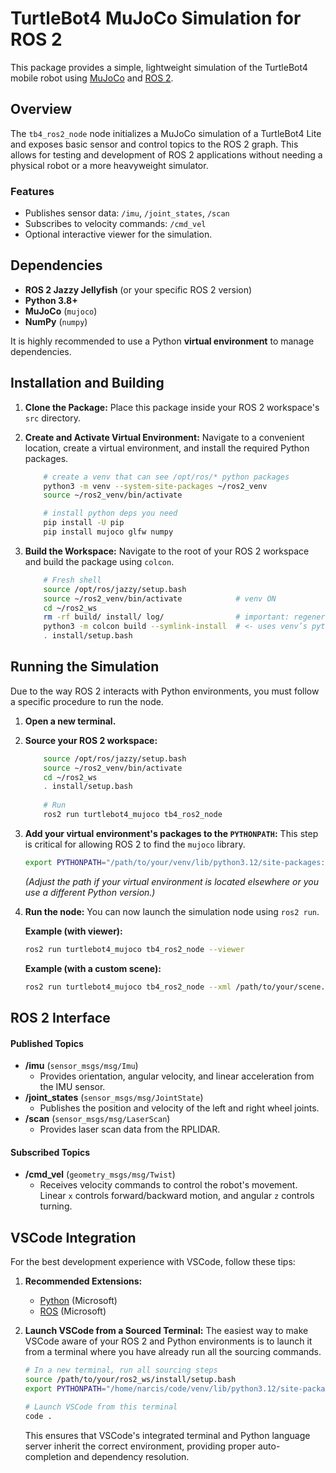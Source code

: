 # TurtleBot4 MuJoCo Simulation for ROS 2

This package provides a simple, lightweight simulation of the TurtleBot4 mobile robot using [MuJoCo](https://mujoco.org/) and [ROS 2](https://docs.ros.org/).

## Overview

The `tb4_ros2_node` node initializes a MuJoCo simulation of a TurtleBot4 Lite and exposes basic sensor and control topics to the ROS 2 graph. This allows for testing and development of ROS 2 applications without needing a physical robot or a more heavyweight simulator.

### Features
- Publishes sensor data: `/imu`, `/joint_states`, `/scan`
- Subscribes to velocity commands: `/cmd_vel`
- Optional interactive viewer for the simulation.

## Dependencies

- **ROS 2 Jazzy Jellyfish** (or your specific ROS 2 version)
- **Python 3.8+**
- **MuJoCo** (`mujoco`)
- **NumPy** (`numpy`)

It is highly recommended to use a Python **virtual environment** to manage dependencies.

## Installation and Building

1.  **Clone the Package:**
    Place this package inside your ROS 2 workspace's `src` directory.

2.  **Create and Activate Virtual Environment:**
    Navigate to a convenient location, create a virtual environment, and install the required Python packages.
    ```bash
        # create a venv that can see /opt/ros/* python packages
        python3 -m venv --system-site-packages ~/ros2_venv
        source ~/ros2_venv/bin/activate

        # install python deps you need
        pip install -U pip
        pip install mujoco glfw numpy 
    ```

3.  **Build the Workspace:**
    Navigate to the root of your ROS 2 workspace and build the package using `colcon`.
    ```bash
        # Fresh shell
        source /opt/ros/jazzy/setup.bash
        source ~/ros2_venv/bin/activate            # venv ON
        cd ~/ros2_ws
        rm -rf build/ install/ log/                # important: regenerate wrappers
        python3 -m colcon build --symlink-install  # <- uses venv’s python
        . install/setup.bash
    ```

## Running the Simulation

Due to the way ROS 2 interacts with Python environments, you must follow a specific procedure to run the node.

1.  **Open a new terminal.**

2.  **Source your ROS 2 workspace:**
    ```bash
        source /opt/ros/jazzy/setup.bash
        source ~/ros2_venv/bin/activate        
        cd ~/ros2_ws
        . install/setup.bash
        
        # Run
        ros2 run turtlebot4_mujoco tb4_ros2_node
    ```

3.  **Add your virtual environment's packages to the `PYTHONPATH`:**
    This step is critical for allowing ROS 2 to find the `mujoco` library.
    ```bash
    export PYTHONPATH="/path/to/your/venv/lib/python3.12/site-packages:$PYTHONPATH"
    ```
    *(Adjust the path if your virtual environment is located elsewhere or you use a different Python version.)*

4.  **Run the node:**
    You can now launch the simulation node using `ros2 run`.

    **Example (with viewer):**
    ```bash
    ros2 run turtlebot4_mujoco tb4_ros2_node --viewer
    ```

    **Example (with a custom scene):**
    ```bash
    ros2 run turtlebot4_mujoco tb4_ros2_node --xml /path/to/your/scene.xml
    ```

## ROS 2 Interface

#### Published Topics

-   **/imu** (`sensor_msgs/msg/Imu`)
    -   Provides orientation, angular velocity, and linear acceleration from the IMU sensor.
-   **/joint_states** (`sensor_msgs/msg/JointState`)
    -   Publishes the position and velocity of the left and right wheel joints.
-   **/scan** (`sensor_msgs/msg/LaserScan`)
    -   Provides laser scan data from the RPLIDAR.

#### Subscribed Topics

-   **/cmd_vel** (`geometry_msgs/msg/Twist`)
    -   Receives velocity commands to control the robot's movement. Linear `x` controls forward/backward motion, and angular `z` controls turning.

## VSCode Integration

For the best development experience with VSCode, follow these tips:

1.  **Recommended Extensions:**
    -   [Python](https://marketplace.visualstudio.com/items?itemName=ms-python.python) (Microsoft)
    -   [ROS](https://marketplace.visualstudio.com/items?itemName=ms-iot.vscode-ros) (Microsoft)

2.  **Launch VSCode from a Sourced Terminal:**
    The easiest way to make VSCode aware of your ROS 2 and Python environments is to launch it from a terminal where you have already run all the sourcing commands.

    ```bash
    # In a new terminal, run all sourcing steps
    source /path/to/your/ros2_ws/install/setup.bash
    export PYTHONPATH="/home/narcis/code/venv/lib/python3.12/site-packages:$PYTHONPATH"

    # Launch VSCode from this terminal
    code .
    ```
    This ensures that VSCode's integrated terminal and Python language server inherit the correct environment, providing proper auto-completion and dependency resolution.
